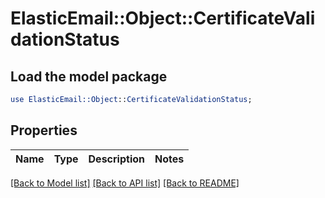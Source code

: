 # ElasticEmail::Object::CertificateValidationStatus

## Load the model package
```perl
use ElasticEmail::Object::CertificateValidationStatus;
```

## Properties
Name | Type | Description | Notes
------------ | ------------- | ------------- | -------------

[[Back to Model list]](../README.md#documentation-for-models) [[Back to API list]](../README.md#documentation-for-api-endpoints) [[Back to README]](../README.md)


